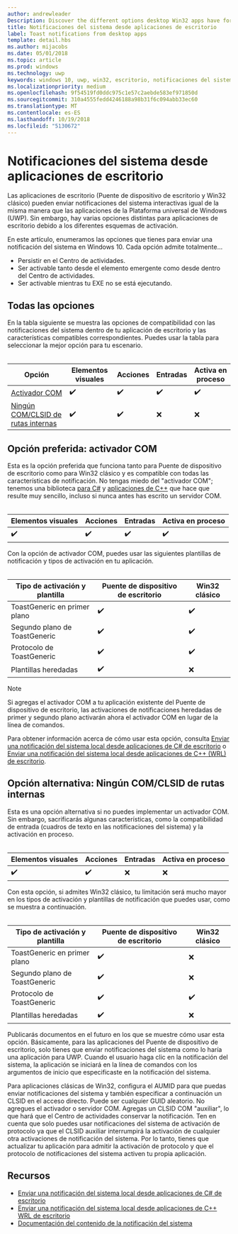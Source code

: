 ```yaml
---
author: andrewleader
Description: Discover the different options desktop Win32 apps have for sending toast notifications
title: Notificaciones del sistema desde aplicaciones de escritorio
label: Toast notifications from desktop apps
template: detail.hbs
ms.author: mijacobs
ms.date: 05/01/2018
ms.topic: article
ms.prod: windows
ms.technology: uwp
keywords: windows 10, uwp, win32, escritorio, notificaciones del sistema, puente de dispositivo de escritorio, opciones para enviar notificaciones del sistema, servidor com, activador com, com, falso com, no com, sin com, enviar notificaciones del sistema
ms.localizationpriority: medium
ms.openlocfilehash: 9f54519fd0ddc975c1e57c2aebde583ef971850d
ms.sourcegitcommit: 310a4555fedd4246188a98b31f6c094abb33ec60
ms.translationtype: MT
ms.contentlocale: es-ES
ms.lasthandoff: 10/19/2018
ms.locfileid: "5130672"
---
```

# <a name="toast-notifications-from-desktop-apps"></a>Notificaciones del sistema desde aplicaciones de escritorio

Las aplicaciones de escritorio (Puente de dispositivo de escritorio y Win32 clásico) pueden enviar notificaciones del sistema interactivas igual de la misma manera que las aplicaciones de la Plataforma universal de Windows (UWP). Sin embargo, hay varias opciones distintas para aplicaciones de escritorio debido a los diferentes esquemas de activación.

En este artículo, enumeramos las opciones que tienes para enviar una notificación del sistema en Windows 10. Cada opción admite totalmente...

* Persistir en el Centro de actividades.
* Ser activable tanto desde el elemento emergente como desde dentro del Centro de actividades.
* Ser activable mientras tu EXE no se está ejecutando.

## <a name="all-options"></a>Todas las opciones

En la tabla siguiente se muestra las opciones de compatibilidad con las notificaciones del sistema dentro de tu aplicación de escritorio y las características compatibles correspondientes. Puedes usar la tabla para seleccionar la mejor opción para tu escenario.<br/><br/>

| Opción | Elementos visuales | Acciones | Entradas | Activa en proceso |
| -- | -- | -- | -- | -- |
| [Activador COM](#preferred-option---com-activator) | ✔️ | ✔️ | ✔️ | ✔️ |
| [Ningún COM/CLSID de rutas internas](#alternative-option---no-com--stub-clsid) | ✔️ | ✔️ | ❌ | ❌ |


## <a name="preferred-option---com-activator"></a>Opción preferida: activador COM

Esta es la opción preferida que funciona tanto para Puente de dispositivo de escritorio como para Win32 clásico y es compatible con todas las características de notificación. No tengas miedo del "activador COM"; tenemos una biblioteca [para C#](send-local-toast-desktop.md) y [aplicaciones de C++](send-local-toast-desktop-cpp-wrl.md) que hace que resulte muy sencillo, incluso si nunca antes has escrito un servidor COM.<br/><br/>

| Elementos visuales | Acciones | Entradas | Activa en proceso |
| -- | -- | -- | -- |
| ✔️ | ✔️ | ✔️ | ✔️ |

Con la opción de activador COM, puedes usar las siguientes plantillas de notificación y tipos de activación en tu aplicación.<br/><br/>

| Tipo de activación y plantilla | Puente de dispositivo de escritorio | Win32 clásico |
| -- | -- | -- |
| ToastGeneric en primer plano | ✔️ | ✔️ |
| Segundo plano de ToastGeneric | ✔️ | ✔️ |
| Protocolo de ToastGeneric | ✔️ | ✔️ |
| Plantillas heredadas | ✔️ | ❌ |

> [!NOTE]
> Si agregas el activador COM a tu aplicación existente del Puente de dispositivo de escritorio, las activaciones de notificaciones heredadas de primer y segundo plano activarán ahora el activador COM en lugar de la línea de comandos.

Para obtener información acerca de cómo usar esta opción, consulta [Enviar una notificación del sistema local desde aplicaciones de C# de escritorio](send-local-toast-desktop.md) o [Enviar una notificación del sistema local desde aplicaciones de C++ (WRL) de escritorio](send-local-toast-desktop-cpp-wrl.md).


## <a name="alternative-option---no-com--stub-clsid"></a>Opción alternativa: Ningún COM/CLSID de rutas internas

Esta es una opción alternativa si no puedes implementar un activador COM. Sin embargo, sacrificarás algunas características, como la compatibilidad de entrada (cuadros de texto en las notificaciones del sistema) y la activación en proceso.<br/><br/>

| Elementos visuales | Acciones | Entradas | Activa en proceso |
| -- | -- | -- | -- |
| ✔️ | ✔️ | ❌ | ❌ |

Con esta opción, si admites Win32 clásico, tu limitación será mucho mayor en los tipos de activación y plantillas de notificación que puedes usar, como se muestra a continuación.<br/><br/>

| Tipo de activación y plantilla | Puente de dispositivo de escritorio | Win32 clásico |
| -- | -- | -- |
| ToastGeneric en primer plano | ✔️ | ❌ |
| Segundo plano de ToastGeneric | ✔️ | ❌ |
| Protocolo de ToastGeneric | ✔️ | ✔️ |
| Plantillas heredadas | ✔️ | ❌ |

Publicarás documentos en el futuro en los que se muestre cómo usar esta opción. Básicamente, para las aplicaciones del Puente de dispositivo de escritorio, solo tienes que enviar notificaciones del sistema como lo haría una aplicación para UWP. Cuando el usuario haga clic en la notificación del sistema, la aplicación se iniciará en la línea de comandos con los argumentos de inicio que especificaste en la notificación del sistema.

Para aplicaciones clásicas de Win32, configura el AUMID para que puedas enviar notificaciones del sistema y también especificar a continuación un CLSID en el acceso directo. Puede ser cualquier GUID aleatorio. No agregues el activador o servidor COM. Agregas un CLSID COM "auxiliar", lo que hará que el Centro de actividades conservar la notificación. Ten en cuenta que solo puedes usar notificaciones del sistema de activación de protocolo ya que el CLSID auxiliar interrumpirá la activación de cualquier otra activaciones de notificación del sistema. Por lo tanto, tienes que actualizar tu aplicación para admitir la activación de protocolo y que el protocolo de notificaciones del sistema activen tu propia aplicación.


## <a name="resources"></a>Recursos

* [Enviar una notificación del sistema local desde aplicaciones de C# de escritorio](send-local-toast-desktop.md)
* [Enviar una notificación del sistema local desde aplicaciones de C++ WRL de escritorio](send-local-toast-desktop-cpp-wrl.md)
* [Documentación del contenido de la notificación del sistema](adaptive-interactive-toasts.md)